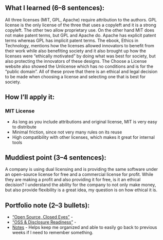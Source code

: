 ## What I learned (6–8 sentences): 
All three licenses (MIT, GPL, Apache) require attribution to the authors. GPL license is the only license of the three that uses a copyleft and it is a strong copyleft. The other two allow proprietary use. On the other hand MIT does not make patent terms, but GPL and Apache do. Apache has explicit patent terms whereas GPL has implicit patent terms. The ebook, Ethics in Technology, mentions how the licenses allowed innovators to benefit from their work while also benefiting society and it also brought up how the licenses were “ethically motivated” by doing what was best for society, but also protecting the innovators of these designs. The Choose a License website also showed the Unlicense which has no conditions and is for the “public domain”. All of these prove that there is an ethical and legal decision to be made when choosing a license and selecting one that is best for society. 

## How I’ll apply it: 
### MIT License
- As long as you include attributions and original license, MIT is very easy to distribute
- Minimal friction, since not very many rules on its reuse
- High compatibility with other licenses, which makes it great for internal tools 

## Muddiest point (3–4 sentences): 
A company is using dual licensing and is providing the same software under an open-source license for free and a commercial license for profit. While they are making a profit and also providing it for free, is it an ethical decision? I understand the ability for the company to not only make money, but also provide flexibility is a great idea, my question is on how ethical it is. 

## Portfolio note (2–3 bullets): 
- [“Open Source, Closed Eyes”](https://github.com/Druma23/Cyber-Ethics-Portfolio/blob/main/Week%203/CYBR2100_CaseBrief_W03_%5BDrumAlexandra%5D.md) -
- [“OSS & Disclosure Readiness”](https://github.com/Druma23/Cyber-Ethics-Portfolio/tree/main/Week%203) - 
- [Notes](https://github.com/Druma23/Cyber-Ethics-Portfolio/blob/main/Week%203/Notes.md) - Helps keep me organized and able to easily go back to previous weeks if I need to remember something.

